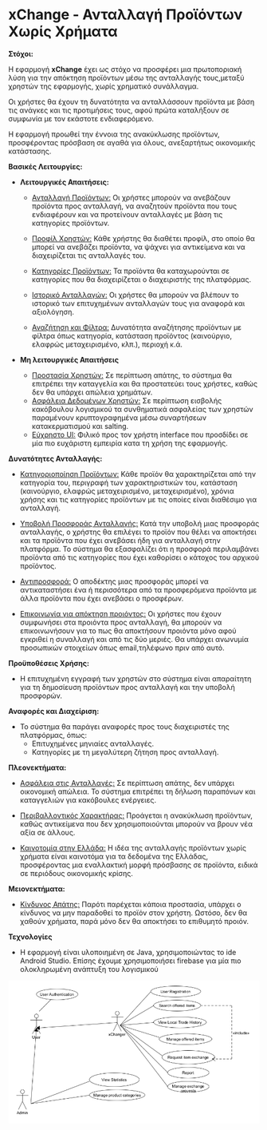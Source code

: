 # xChange - Ανταλλαγή Προϊόντων Χωρίς Χρήματα

**Στόχοι:**

Η εφαρμογή **xChange** έχει ως στόχο να προσφέρει μια πρωτοποριακή λύση για την απόκτηση προϊόντων μέσω της ανταλλαγής τους,μεταξύ χρηστών της εφαρμογής, χωρίς χρηματικό συνάλλαγμα.

Οι χρήστες θα έχουν τη δυνατότητα να ανταλλάσσουν προϊόντα με βάση τις ανάγκες και τις προτιμήσεις τους, αφού πρώτα καταλήξουν σε συμφωνία με τον εκάστοτε ενδιαφερόμενο.

Η εφαρμογή προωθεί την έννοια της ανακύκλωσης προϊόντων, προσφέροντας πρόσβαση σε αγαθά για όλους, ανεξαρτήτως οικονομικής κατάστασης.

**Βασικές Λειτουργίες:**

  * **Λειτουργικές Απαιτήσεις:**

    * <u>Ανταλλαγή Προϊόντων:</u> Οι χρήστες μπορούν να ανεβάζουν προϊόντα προς ανταλλαγή, να αναζητούν προϊόντα που τους ενδιαφέρουν και να προτείνουν ανταλλαγές με βάση τις κατηγορίες προϊόντων.

    * <u>Προφίλ Χρηστών:</u> Κάθε χρήστης θα διαθέτει προφίλ, στο οποίο θα μπορεί να ανεβάζει προϊόντα, να ψάχνει για αντικείμενα και να διαχειρίζεται τις ανταλλαγές του.

    * <u>Κατηγορίες Προϊόντων:</u> Τα προϊόντα θα καταχωρούνται σε κατηγορίες που θα διαχειρίζεται ο διαχειριστής της πλατφόρμας.

    * <u>Ιστορικό Ανταλλαγών:</u> Οι χρήστες θα μπορούν να βλέπουν το ιστορικό των επιτυχημένων ανταλλαγών τους για αναφορά και αξιολόγηση.

    * <u>Αναζήτηση και Φίλτρα:</u> Δυνατότητα αναζήτησης προϊόντων με φίλτρα όπως κατηγορία, κατάσταση προϊόντος (καινούργιο, ελαφρώς μεταχειρισμένο, κλπ.), περιοχή κ.ά.

  * **Μη λειτουργικές Απαιτήσεις**

    * <u>Προστασία Χρηστών:</u> Σε περίπτωση απάτης, το σύστημα θα επιτρέπει την καταγγελία και θα προστατεύει τους χρήστες, καθώς δεν θα υπάρχει απώλεια χρημάτων.
    * <u>Ασφάλεια Δεδομένων Χρηστών:</u> Σε περίπτωση εισβολής κακόβουλου λογισμικού τα συνθηματικά ασφαλείας των χρηστών παραμένουν κρυπτογραφημένα μέσω συναρτήσεων κατακερματισμού και salting.
    * <u>Εύχρηστο UI:</u> Φιλικό προς τον χρήστη interface που προσδίδει σε μία πιο ευχάριστη εμπειρία κατα τη χρήση της εφαρμογής.




**Δυνατότητες Ανταλλαγής:**

* <u>Κατηγοριοποίηση Προϊόντων:</u> Κάθε προϊόν θα χαρακτηρίζεται από την κατηγορία του, περιγραφή των χαρακτηριστικών του, κατάσταση (καινούργιο, ελαφρώς μεταχειρισμένο, μεταχειρισμένο), χρόνια χρήσης και τις κατηγορίες προϊόντων με τις οποίες είναι διαθέσιμο για ανταλλαγή.

* <u>Υποβολή Προσφοράς Ανταλλαγής:</u> Κατά την υποβολή μιας προσφοράς ανταλλαγής, ο χρήστης θα επιλέγει το προϊόν που θέλει να αποκτήσει και τα προϊόντα που έχει ανεβάσει ήδη για ανταλλαγή στην πλατφόρμα. Το σύστημα θα εξασφαλίζει ότι η προσφορά περιλαμβάνει προϊόντα από τις κατηγορίες που έχει καθορίσει ο κάτοχος του αρχικού προϊόντος.

* <u>Αντιπροσφορά:</u> Ο αποδέκτης μιας προσφοράς μπορεί να αντικαταστήσει ένα ή περισσότερα από τα προσφερόμενα προϊόντα με άλλα προϊόντα που έχει ανεβάσει ο προσφέρων.

* <u>Επικοινωνία για απόκτηση προιόντος:</u> Οι χρήστες που έχουν συμφωνήσει στα προιόντα προς ανταλλαγή, θα μπορούν να επικοινωνήσουν για το πως θα αποκτήσουν προιόντα μόνο αφού εγκριθεί η συναλλαγή και από τις δύο μεριές. Θα υπάρχει ανωνυμία προσωπικών στοιχείων όπως email,τηλέφωνο πριν από αυτό.

**Προϋποθέσεις Χρήσης:**

* Η επιτυχημένη εγγραφή των χρηστών στο σύστημα είναι απαραίτητη για τη δημοσίευση προϊόντων προς ανταλλαγή και την υποβολή προσφορών.

**Αναφορές και Διαχείριση:**

* Το σύστημα θα παράγει αναφορές προς τους διαχειριστές της πλατφόρμας, όπως:
  * Επιτυχημένες μηνιαίες ανταλλαγές.
  * Κατηγορίες με τη μεγαλύτερη ζήτηση προς ανταλλαγή.

**Πλεονεκτήματα:**

* <u>Ασφάλεια στις Ανταλλαγές:</u> Σε περίπτωση απάτης, δεν υπάρχει οικονομική απώλεια. Το σύστημα επιτρέπει τη δήλωση παραπόνων και καταγγελιών για κακόβουλες ενέργειες.

* <u>Περιβαλλοντικός Χαρακτήρας:</u> Προάγεται η ανακύκλωση προϊόντων, καθώς αντικείμενα που δεν χρησιμοποιούνται μπορούν να βρουν νέα αξία σε άλλους.

* <u>Καινοτομία στην Ελλάδα:</u> Η ιδέα της ανταλλαγής προϊόντων χωρίς χρήματα είναι καινοτόμα για τα δεδομένα της Ελλάδας, προσφέροντας μια εναλλακτική μορφή πρόσβασης σε προϊόντα, ειδικά σε περιόδους οικονομικής κρίσης.

**Μειονεκτήματα:**

* <u>Κίνδυνος Απάτης:</u> Παρότι παρέχεται κάποια προστασία, υπάρχει ο κίνδυνος να μην παραδοθεί το προϊόν στον χρήστη. Ωστόσο, δεν θα χαθούν χρήματα, παρά μόνο δεν θα αποκτήσει το επιθυμητό προιόν.

**Τεχνολογίες**

* Η εφαρμογή είναι υλοποιημένη σε Java, χρησιμοποιώντας το ide Android Studio. Επίσης έχουμε χρησιμοποιήσει firebase για μία πιο ολοκληρωμένη ανάπτυξη του λογισμικού

![Διάγραμμα περιπτώσεων χρήσης](docs/markdown/uml/requirements/use-case-diagram.png)